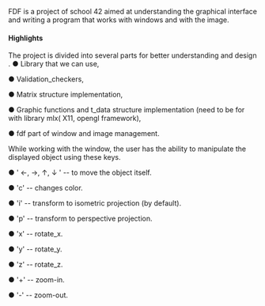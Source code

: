 FDF is a project of school 42 aimed at understanding the graphical interface and writing a program that works with windows and with the image.
#### Highlights 
The project is divided into several parts for better understanding and design .
● Library that we can use,

● Validation_checkers,

● Matrix structure implementation,

● Graphic functions and t_data structure implementation (need to be for with library mlx( X11, opengl framework),

● fdf part of window and image management.

While working with the window, the user has the ability to manipulate the displayed object using these keys.

● ' ←, →, ↑, ↓ '  --   to move the object itself.

● 'c'             --   changes color.

● 'i'             --   transform to isometric projection (by default).

● 'p'             --   transform to perspective projection.

● 'x'             --   rotate_x.

● 'y'             --   rotate_y.

● 'z'             --   rotate_z.

● '+'             --   zoom-in.

● '-'             --   zoom-out.
